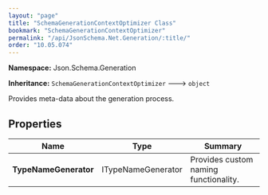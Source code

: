 ```yaml
---
layout: "page"
title: "SchemaGenerationContextOptimizer Class"
bookmark: "SchemaGenerationContextOptimizer"
permalink: "/api/JsonSchema.Net.Generation/:title/"
order: "10.05.074"
---
```

**Namespace:** Json.Schema.Generation

**Inheritance:**
`SchemaGenerationContextOptimizer`
 🡒 
`object`

Provides meta-data about the generation process.

## Properties

| Name | Type | Summary |
|---|---|---|
| **TypeNameGenerator** | ITypeNameGenerator | Provides custom naming functionality. |

